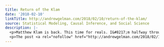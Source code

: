 ```yaml
---
title: Return of the Klam
date: '2018-02-10'
linkTitle: http://andrewgelman.com/2018/02/10/return-of-the-klam/
source: Statistical Modeling, Causal Inference, and Social Science
description: |-
  <p>Matthew Klam is back. This time for reals. I&#8217;m halfway through reading his new book, Who is Rich?, and it&#8217;s just wonderful. The main character is a cartoonist and illustrator, and just about every scene is filled with stunning and hilarious physical descriptions. If I were writing a blurb, I&#8217;d call Who is Rich? the [&#8230;]</p>
  <p>The post <a rel="nofollow" href="http://andrewgelman.com/2018/02/10/return-of-the-klam/">Return of the Klam</a> appeared first on <a rel="nofollo
---
```

